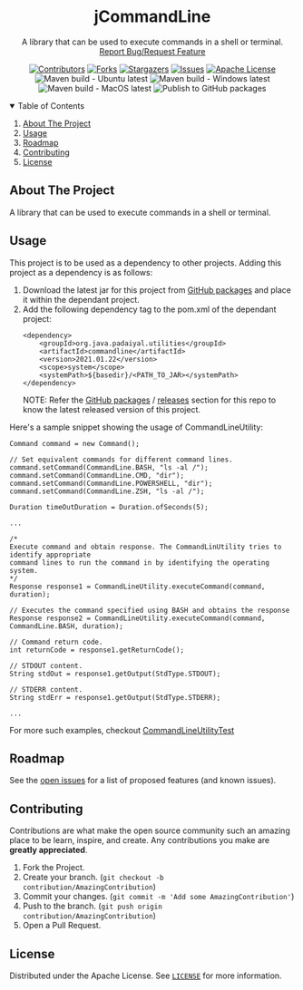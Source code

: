 <!-- PROJECT SHIELDS -->
<!--
*** I'm using markdown "reference style" links for readability.
*** Reference links are enclosed in brackets [ ] instead of parentheses ( ).
*** See the bottom of this document for the declaration of the reference variables
*** for contributors-url, forks-url, etc. This is an optional, concise syntax you may use.
*** https://www.markdownguide.org/basic-syntax/#reference-style-links
-->
<div align="center">
  <h1 align="center">jCommandLine</h1>
  <p align="center">
    A library that can be used to execute commands in a shell or terminal.
    <br />
    <a href="https://github.com/padaiyal/jCommandLine/issues/new/choose">Report Bug/Request Feature</a>
  </p>

[![Contributors][contributors-shield]][contributors-url]
[![Forks][forks-shield]][forks-url]
[![Stargazers][stars-shield]][stars-url]
[![Issues][issues-shield]][issues-url]
[![Apache License][license-shield]][license-url] <br>
![Maven build - Ubuntu latest](https://github.com/padaiyal/jCommandLine/workflows/Maven%20build%20-%20Ubuntu%20latest/badge.svg?branch=main)
![Maven build - Windows latest](https://github.com/padaiyal/jCommandLine/workflows/Maven%20build%20-%20Windows%20latest/badge.svg?branch=main)
![Maven build - MacOS latest](https://github.com/padaiyal/jCommandLine/workflows/Maven%20build%20-%20MacOS%20latest/badge.svg?branch=main)
![Publish to GitHub packages](https://github.com/padaiyal/jCommandLine/workflows/Publish%20to%20GitHub%20packages/badge.svg)
</div>

<!--
*** To avoid retyping too much info. Do a search and replace with your text editor for the following:
    'jCommandLine'
 -->

<!-- TABLE OF CONTENTS -->
<details open="open">
  <summary>Table of Contents</summary>
  <ol>
    <li>
      <a href="#about-the-project">About The Project</a>
    </li>
    <li>
        <a href="#usage">Usage</a>
    </li>
    <li>
        <a href="#roadmap">Roadmap</a>
    </li>
    <li>
        <a href="#contributing">Contributing</a>
    </li>
    <li>
        <a href="#license">License</a>
    </li>
  </ol>
</details>

<!-- ABOUT THE PROJECT -->
## About The Project
A library that can be used to execute commands in a shell or terminal.

<!-- USAGE -->
## Usage
This project is to be used as a dependency to other projects.
Adding this project as a dependency is as follows:
 1. Download the latest jar for this project from [GitHub packages](https://github.com/orgs/padaiyal/packages?repo_name=jCommandLine) and place it within 
    the dependant project.
 2. Add the following dependency tag to the pom.xml of the dependant project:
    ```
    <dependency>
        <groupId>org.java.padaiyal.utilities</groupId>
        <artifactId>commandline</artifactId>
        <version>2021.01.22</version>
        <scope>system</scope>
        <systemPath>${basedir}/<PATH_TO_JAR></systemPath>
    </dependency>
    ```
    NOTE: Refer the [GitHub packages](https://github.com/orgs/padaiyal/packages?repo_name=jCommandLine) 
    / [releases](https://github.com/padaiyal/jCommandLine/releases) section for this repo to know 
    the latest released version of this project.

Here's a sample snippet showing the usage of CommandLineUtility:
```
Command command = new Command();

// Set equivalent commands for different command lines.
command.setCommand(CommandLine.BASH, "ls -al /");
command.setCommand(CommandLine.CMD, "dir");
command.setCommand(CommandLine.POWERSHELL, "dir");
command.setCommand(CommandLine.ZSH, "ls -al /");

Duration timeOutDuration = Duration.ofSeconds(5);

...

/*
Execute command and obtain response. The CommandLinUtility tries to identify appropriate 
command lines to run the command in by identifying the operating system.
*/
Response response1 = CommandLineUtility.executeCommand(command, duration);

// Executes the command specified using BASH and obtains the response 
Response response2 = CommandLineUtility.executeCommand(command, CommandLine.BASH, duration); 

// Command return code.
int returnCode = response1.getReturnCode();

// STDOUT content.
String stdOut = response1.getOutput(StdType.STDOUT);

// STDERR content.
String stdErr = response1.getOutput(StdType.STDERR);

...
```
For more such examples, checkout [CommandLineUtilityTest](https://github.com/padaiyal/jCommandLine/tree/main/src/test/java/org/padaiyal/utilities/commandline/CommandLineUtilityTest.java)

<!-- ROADMAP -->
## Roadmap
See the [open issues](https://github.com/padaiyal/jCommandLine/issues) for a list of proposed features (and known issues).

<!-- CONTRIBUTING -->
## Contributing
Contributions are what make the open source community such an amazing place to be learn, inspire, and create. Any contributions you make are **greatly appreciated**.

1. Fork the Project.
2. Create your branch. (`git checkout -b contribution/AmazingContribution`)
3. Commit your changes. (`git commit -m 'Add some AmazingContribution'`)
4. Push to the branch. (`git push origin contribution/AmazingContribution`)
5. Open a Pull Request.


<!-- LICENSE -->
## License
Distributed under the Apache License. See [`LICENSE`](https://github.com/padaiyal/jCommandLine/blob/main/LICENSE) for more information.


<!-- MARKDOWN LINKS & IMAGES -->
<!-- https://www.markdownguide.org/basic-syntax/#reference-style-links -->
[contributors-shield]: https://img.shields.io/github/contributors/padaiyal/jCommandLine.svg?style=for-the-badge
[contributors-url]: https://github.com/padaiyal/jCommandLine/graphs/contributors
[forks-shield]: https://img.shields.io/github/forks/padaiyal/jCommandLine.svg?style=for-the-badge
[forks-url]: https://github.com/padaiyal/jCommandLine/network/members
[stars-shield]: https://img.shields.io/github/stars/padaiyal/jCommandLine.svg?style=for-the-badge
[stars-url]: https://github.com/padaiyal/jCommandLine/stargazers
[issues-shield]: https://img.shields.io/github/issues/padaiyal/jCommandLine.svg?style=for-the-badge
[issues-url]: https://github.com/padaiyal/jCommandLine/issues
[license-shield]: https://img.shields.io/github/license/padaiyal/jCommandLine.svg?style=for-the-badge
[license-url]: https://github.com/padaiyal/jCommandLine/blob/master/LICENSE.txt
